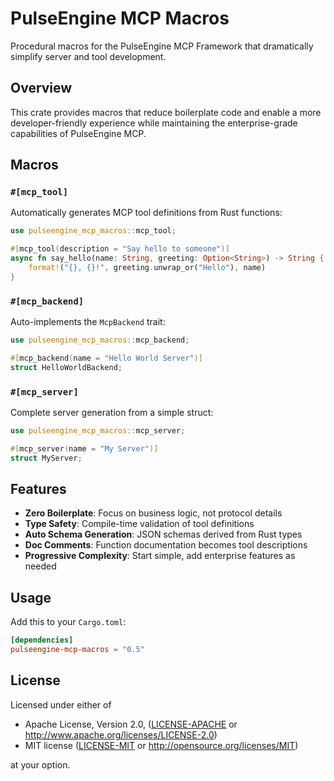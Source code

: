 # PulseEngine MCP Macros

Procedural macros for the PulseEngine MCP Framework that dramatically simplify server and tool development.

## Overview

This crate provides macros that reduce boilerplate code and enable a more developer-friendly experience while maintaining the enterprise-grade capabilities of PulseEngine MCP.

## Macros

### `#[mcp_tool]`

Automatically generates MCP tool definitions from Rust functions:

```rust
use pulseengine_mcp_macros::mcp_tool;

#[mcp_tool(description = "Say hello to someone")]
async fn say_hello(name: String, greeting: Option<String>) -> String {
    format!("{}, {}!", greeting.unwrap_or("Hello"), name)
}
```

### `#[mcp_backend]`

Auto-implements the `McpBackend` trait:

```rust
use pulseengine_mcp_macros::mcp_backend;

#[mcp_backend(name = "Hello World Server")]
struct HelloWorldBackend;
```

### `#[mcp_server]`

Complete server generation from a simple struct:

```rust
use pulseengine_mcp_macros::mcp_server;

#[mcp_server(name = "My Server")]
struct MyServer;
```

## Features

- **Zero Boilerplate**: Focus on business logic, not protocol details
- **Type Safety**: Compile-time validation of tool definitions
- **Auto Schema Generation**: JSON schemas derived from Rust types
- **Doc Comments**: Function documentation becomes tool descriptions
- **Progressive Complexity**: Start simple, add enterprise features as needed

## Usage

Add this to your `Cargo.toml`:

```toml
[dependencies]
pulseengine-mcp-macros = "0.5"
```

## License

Licensed under either of

 * Apache License, Version 2.0, ([LICENSE-APACHE](../LICENSE-APACHE) or http://www.apache.org/licenses/LICENSE-2.0)
 * MIT license ([LICENSE-MIT](../LICENSE-MIT) or http://opensource.org/licenses/MIT)

at your option.